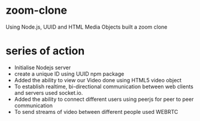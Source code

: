 # zoom-clone
Using Node.js, UUID and HTML Media Objects built a zoom clone
# series of action
- Initialise Nodejs server
- create a unique ID using UUID npm package
- Added the ability to view our Video done using HTML5 video object
- To establish realtime, bi-directional communication between web clients and servers used socket.io.
- Added the ability to connect different users using peerjs for peer to peer communication
- To send streams of video between different people used WEBRTC
